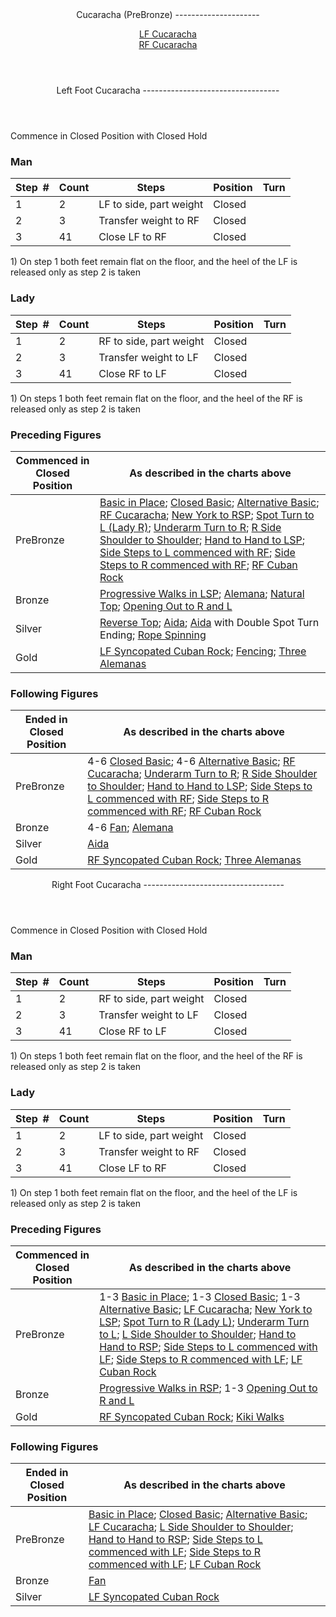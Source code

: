 <header>Cucaracha (PreBronze)
---------------------

[LF Cucaracha](#lf)  
 [RF Cucaracha](#rf)

 </header> <header><a id="lf">Left Foot Cucaracha</a>
----------------------------------

 </header>Commence in Closed Position with Closed Hold

### Man

 | **Step<span style="color:white">\_</span>\#** | **Count** | **Steps** | **Position** | **Turn** |
|---|---|---|---|---|
| 1 | 2 | LF to side, part weight | Closed |  |
| 2 | 3 | Transfer weight to RF | Closed |  |
| 3 | 41 | Close LF to RF | Closed |  |

1\) On step 1 both feet remain flat on the floor, and the heel of the LF is released only as step 2 is taken

### Lady

 | ****Step<span style="color:white">\_</span>\#**** | **Count** | **Steps** | **Position** | **Turn** |
|---|---|---|---|---|
| 1 | 2 | RF to side, part weight | Closed |  |
| 2 | 3 | Transfer weight to LF | Closed |  |
| 3 | 41 | Close RF to LF | Closed |  |

1\) On steps 1 both feet remain flat on the floor, and the heel of the RF is released only as step 2 is taken

### Preceding Figures

 | **Commenced in Closed Position** | **As described in the charts above** |
|---|---|
| PreBronze | [Basic in Place](basic_in_place.md); [Closed Basic](closed_basic); [Alternative Basic](alternative_basic); [RF Cucaracha](cucaracha.md); [New York to RSP](new_york.md); [Spot Turn to L (Lady R)](spot_turn.md); [Underarm Turn to R](underarm_turn.md); [R Side Shoulder to Shoulder](shoulder_to_shoulder.md); [Hand to Hand to LSP](hand_to_hand.md); [Side Steps to L commenced with RF](side_step.md); [Side Steps to R commenced with RF](side_step.md); [RF Cuban Rock](cuban_rocks.md) |
| Bronze | [Progressive Walks in LSP](progressive_walks_rsp_lsp.md); [Alemana](alemana.md); [Natural Top](natural_top.md); [Opening Out to R and L](opening_out_LR.md) |
| Silver | [Reverse Top](reverse_top.md); [Aida](aida.md); [Aida](aida.md) with Double Spot Turn Ending; [Rope Spinning](rope_spinning) |
| Gold | [LF Syncopated Cuban Rock](syncopated_cuban_rock.md); [Fencing](fencing.md); [Three Alemanas](three_alemanas.md) |

### Following Figures

 | **Ended in Closed Position** | **As described in the charts above** |
|---|---|
| PreBronze | 4-6 [Closed Basic](closed_basic); 4-6 [Alternative Basic](alternative_basic); [RF Cucaracha](cucaracha.md); [Underarm Turn to R](underarm_turn.md); [R Side Shoulder to Shoulder](shoulder_to_shoulder.md); [Hand to Hand to LSP](hand_to_hand.md); [Side Steps to L commenced with RF](side_step.md); [Side Steps to R commenced with RF](side_step.md); [RF Cuban Rock](cuban_rocks.md) |
| Bronze | 4-6 [Fan](fan.md); [Alemana](alemana.md) |
| Silver | [Aida](aida.md) |
| Gold | [RF Syncopated Cuban Rock](syncopated_cuban_rock.md); [Three Alemanas](three_alemanas.md) |

 <header><a id="rf">Right Foot Cucaracha</a>
-----------------------------------

 </header>Commence in Closed Position with Closed Hold

### Man

 | **Step<span style="color:white">\_</span>\#** | **Count** | **Steps** | **Position** | **Turn** |
|---|---|---|---|---|
| 1 | 2 | RF to side, part weight | Closed |  |
| 2 | 3 | Transfer weight to LF | Closed |  |
| 3 | 41 | Close RF to LF | Closed |  |

1\) On steps 1 both feet remain flat on the floor, and the heel of the RF is released only as step 2 is taken

### Lady

 | ****Step<span style="color:white">\_</span>\#**** | **Count** | **Steps** | **Position** | **Turn** |
|---|---|---|---|---|
| 1 | 2 | LF to side, part weight | Closed |  |
| 2 | 3 | Transfer weight to RF | Closed |  |
| 3 | 41 | Close LF to RF | Closed |  |

1\) On step 1 both feet remain flat on the floor, and the heel of the LF is released only as step 2 is taken

### Preceding Figures

 | **Commenced in Closed Position** | **As described in the charts above** |
|---|---|
| PreBronze | 1-3 [Basic in Place](basic_in_place.md); 1-3 [Closed Basic](closed_basic); 1-3 [Alternative Basic](alternative_basic); [LF Cucaracha](cucaracha.md); [New York to LSP](new_york.md); [Spot Turn to R (Lady L)](spot_turn.md); [Underarm Turn to L](underarm_turn.md); [L Side Shoulder to Shoulder](shoulder_to_shoulder.md); [Hand to Hand to RSP](hand_to_hand.md); [Side Steps to L commenced with LF](side_step.md); [Side Steps to R commenced with LF](side_step.md); [LF Cuban Rock](cuban_rocks.md) |
| Bronze | [Progressive Walks in RSP](progressive_walks_rsp_lsp.md); 1-3 [Opening Out to R and L](opening_out_LR.md) |
| Gold | [RF Syncopated Cuban Rock](syncopated_cuban_rock.md); [Kiki Walks](kiki_walks) |

### Following Figures

 | **Ended in Closed Position** | **As described in the charts above** |
|---|---|
| PreBronze | [Basic in Place](basic_in_place.md); [Closed Basic](closed_basic); [Alternative Basic](alternative_basic); [LF Cucaracha](cucaracha.md); [L Side Shoulder to Shoulder](shoulder_to_shoulder.md); [Hand to Hand to RSP](hand_to_hand.md); [Side Steps to L commenced with LF](side_step.md); [Side Steps to R commenced with LF](side_step.md); [LF Cuban Rock](cuban_rocks.md) |
| Bronze | [Fan](fan.md) |
| Silver | [LF Syncopated Cuban Rock](syncopated_cuban_rock.md) |